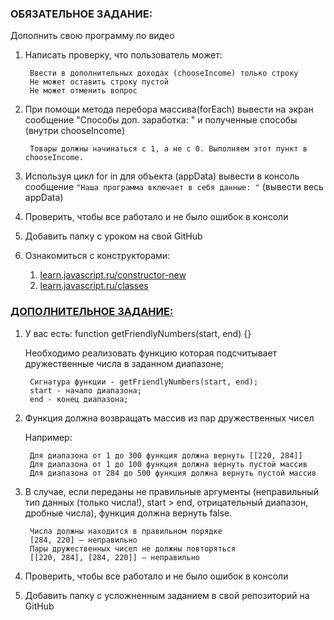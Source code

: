 ### ОБЯЗАТЕЛЬНОЕ ЗАДАНИЕ: ###

Дополнить свою программу по видео

1) Написать проверку, что пользователь может:

        Ввести в дополнительных доходах (chooseIncome) только строку
        Не может оставить строку пустой
        Не может отменить вопрос

2) При помощи метода перебора массива(forEach) вывести на экран сообщение "Способы доп. заработка: " и полученные способы (внутри chooseIncome)

        Товары должны начинаться с 1, а не с 0. Выполняем этот пункт в chooseIncome.

3) Используя цикл for in для объекта (appData) вывести в консоль сообщение ```"Наша программа включает в себя данные: "``` (вывести весь appData)

4) Проверить, чтобы все работало и не было ошибок в консоли

5) Добавить папку с уроком на свой GitHub

6) Ознакомиться с конструкторами:

      1. [learn.javascript.ru/constructor-new](learn.javascript.ru/constructor-new)
      2. [learn.javascript.ru/classes](learn.javascript.ru/classes)


### [ДОПОЛНИТЕЛЬНОЕ ЗАДАНИЕ:](./L4-hard) ###

1) У вас есть: function getFriendlyNumbers(start, end) {}

    Необходимо реализовать функцию которая подсчитывает дружественные числа в заданном диапазоне;

        Сигнатура функции - getFriendlyNumbers(start, end);
        start - начало диапазона;
        end - конец диапазона;

2) Функция должна возвращать массив из пар дружественных чисел

    Например:

        Для диапазона от 1 до 300 функция должна вернуть [[220, 284]]
        Для диапазона от 1 до 100 функция должна вернуть пустой массив
        Для диапазона от 284 до 500 функция должна вернуть пустой массив

3) В случае, если переданы не правильные аргументы (неправильный тип данных (только числа!), start > end, отрицательный диапазон, дробные числа), функция должна вернуть false.

        Числа должны находится в правильном порядке
        [284, 220] – неправильно
        Пары дружественных чисел не должны повторяться
        [[220, 284], [284, 220]] – неправильно

4) Проверить, чтобы все работало и не было ошибок в консоли
5) Добавить папку с усложненным заданием в свой репозиторий на GitHub